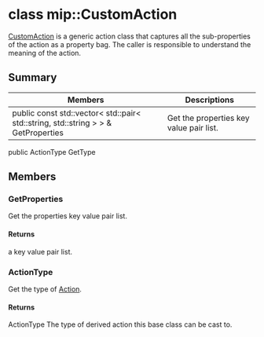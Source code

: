 # class mip::CustomAction 
[CustomAction](#classmip_1_1_custom_action) is a generic action class that captures all the sub-properties of the action as a property bag. The caller is responsible to understand the meaning of the action.
## Summary
 Members                        | Descriptions                                
--------------------------------|---------------------------------------------
public const std::vector< std::pair< std::string, std::string > > & GetProperties | Get the properties key value pair list.
public ActionType GetType
## Members
### GetProperties
Get the properties key value pair list.
#### Returns
a key value pair list.
### ActionType
Get the type of [Action](#classmip_1_1_action).
#### Returns
ActionType The type of derived action this base class can be cast to.